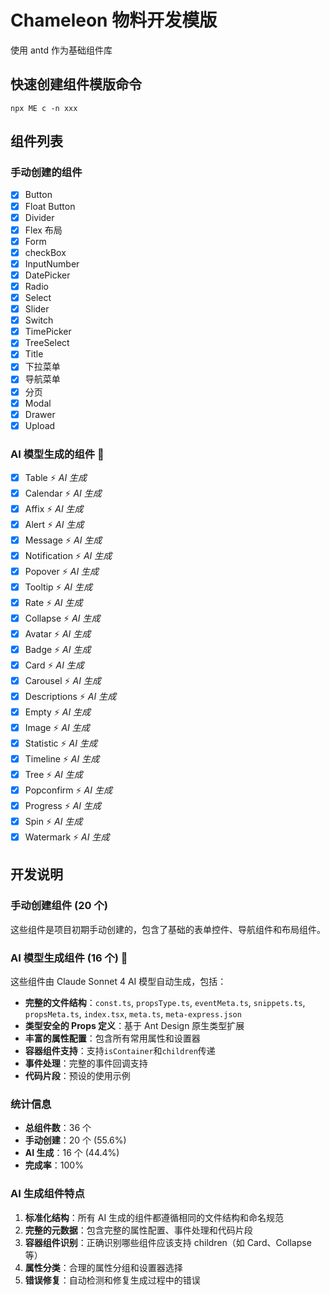 # Chameleon 物料开发模版

使用 antd 作为基础组件库

## 快速创建组件模版命令

```shell
npx ME c -n xxx
```

## 组件列表

### 手动创建的组件

- [x] Button
- [x] Float Button
- [x] Divider
- [x] Flex 布局
- [x] Form
- [x] checkBox
- [x] InputNumber
- [x] DatePicker
- [x] Radio
- [x] Select
- [x] Slider
- [x] Switch
- [x] TimePicker
- [x] TreeSelect
- [x] Title
- [x] 下拉菜单
- [x] 导航菜单
- [x] 分页
- [x] Modal
- [x] Drawer
- [x] Upload

### AI 模型生成的组件 🤖

- [x] Table ⚡ _AI 生成_
- [x] Calendar ⚡ _AI 生成_
- [x] Affix ⚡ _AI 生成_
- [x] Alert ⚡ _AI 生成_
- [x] Message ⚡ _AI 生成_
- [x] Notification ⚡ _AI 生成_
- [x] Popover ⚡ _AI 生成_
- [x] Tooltip ⚡ _AI 生成_
- [x] Rate ⚡ _AI 生成_
- [x] Collapse ⚡ _AI 生成_
- [x] Avatar ⚡ _AI 生成_
- [x] Badge ⚡ _AI 生成_
- [x] Card ⚡ _AI 生成_
- [x] Carousel ⚡ _AI 生成_
- [x] Descriptions ⚡ _AI 生成_
- [x] Empty ⚡ _AI 生成_
- [x] Image ⚡ _AI 生成_
- [x] Statistic ⚡ _AI 生成_
- [x] Timeline ⚡ _AI 生成_
- [x] Tree ⚡ _AI 生成_
- [x] Popconfirm ⚡ _AI 生成_
- [x] Progress ⚡ _AI 生成_
- [x] Spin ⚡ _AI 生成_
- [x] Watermark ⚡ _AI 生成_

## 开发说明

### 手动创建组件 (20 个)

这些组件是项目初期手动创建的，包含了基础的表单控件、导航组件和布局组件。

### AI 模型生成组件 (16 个) 🤖

这些组件由 Claude Sonnet 4 AI 模型自动生成，包括：

- **完整的文件结构**：`const.ts`, `propsType.ts`, `eventMeta.ts`, `snippets.ts`, `propsMeta.ts`, `index.tsx`, `meta.ts`, `meta-express.json`
- **类型安全的 Props 定义**：基于 Ant Design 原生类型扩展
- **丰富的属性配置**：包含所有常用属性和设置器
- **容器组件支持**：支持`isContainer`和`children`传递
- **事件处理**：完整的事件回调支持
- **代码片段**：预设的使用示例

### 统计信息

- **总组件数**：36 个
- **手动创建**：20 个 (55.6%)
- **AI 生成**：16 个 (44.4%)
- **完成率**：100%

### AI 生成组件特点

1. **标准化结构**：所有 AI 生成的组件都遵循相同的文件结构和命名规范
2. **完整的元数据**：包含完整的属性配置、事件处理和代码片段
3. **容器组件识别**：正确识别哪些组件应该支持 children（如 Card、Collapse 等）
4. **属性分类**：合理的属性分组和设置器选择
5. **错误修复**：自动检测和修复生成过程中的错误
